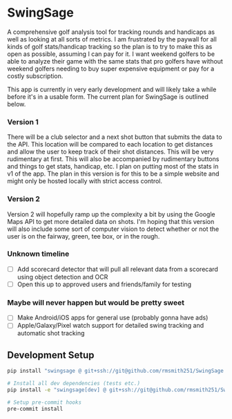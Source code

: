 # SwingSage
A comprehensive golf analysis tool for tracking rounds and handicaps as well as looking at all sorts of metrics. I am frustrated by the paywall for all kinds of golf stats/handicap tracking so the plan is to try to make this as open as possible, assuming I can pay for it. I want weekend golfers to be able to analyze their game with the same stats that pro golfers have without weekend golfers needing to buy super expensive equipment or pay for a costly subscription.

This app is currently in very early development and will likely take a while before it's in a usable form. The current plan for SwingSage is outlined below.

### Version 1
There will be a club selector and a next shot button that submits the data to the API. This location will be compared to each location to get distances and allow the user to keep track of their shot distances. This will be very rudimentary at first. This will also be accompanied by rudimentary buttons and things to get stats, handicap, etc. I plan on putting most of the stats in v1 of the app. The plan in this version is for this to be a simple website and might only be hosted locally with strict access control.

### Version 2
Version 2 will hopefully ramp up the complexity a bit by using the Google Maps API to get more detailed data on shots. I'm hoping that this version will also include some sort of computer vision to detect whether or not the user is on the fairway, green, tee box, or in the rough.

### Unknown timeline
- [ ] Add scorecard detector that will pull all relevant data from a scorecard using object detection and OCR
- [ ] Open this up to approved users and friends/family for testing

### Maybe will never happen but would be pretty sweet
- [ ] Make Android/iOS apps for general use (probably gonna have ads)
- [ ] Apple/Galaxy/Pixel watch support for detailed swing tracking and automatic shot tracking

## Development Setup

```bash
pip install "swingsage @ git+ssh://git@github.com/rmsmith251/SwingSage.git"

# Install all dev dependencies (tests etc.)
pip install -e "swingsage[dev] @ git+ssh://git@github.com/rmsmith251/SwingSage.git"

# Setup pre-commit hooks
pre-commit install
```